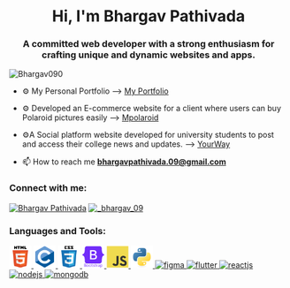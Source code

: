 <h1 align="center">Hi, I'm Bhargav Pathivada</h1>
<h3 align="center">A committed web developer with a strong enthusiasm for crafting unique and dynamic websites and apps.</h3>

<p align="left"> <img src="https://komarev.com/ghpvc/?username=Bhargav090&label=Profile%20views&color=0e75b6&style=flat" alt="Bhargav090" /> </p>

- ⚙️ My Personal Portfolio --> [My Portfolio](https://bhargavpportfolio.netlify.app/)

- ⚙️ Developed an E-commerce website for a client where users can buy Polaroid pictures easily --> [Mpolaroid](https://mpolaroid.online/)

- ⚙️A Social platform website developed for university students to post and access their college news and updates.  --> [YourWay](https://your1way.netlify.app/)

- 📫 How to reach me **bhargavpathivada.09@gmail.com**

<h3 align="left">Connect with me:</h3>
<p align="left">
<a href="https://linkedin.com/in/bhargav-pathivada-271182237" target="blank"><img align="center" src="https://raw.githubusercontent.com/rahuldkjain/github-profile-readme-generator/master/src/images/icons/Social/linked-in-alt.svg" alt="Bhargav Pathivada" height="30" width="40" /></a>
<a href="https://instagram.com/_bhargav_09" target="blank"><img align="center" src="https://raw.githubusercontent.com/rahuldkjain/github-profile-readme-generator/master/src/images/icons/Social/instagram.svg" alt="_bhargav_09" height="30" width="40" /></a>
</p>

<h3 align="left">Languages and Tools:</h3>
<p align="left"> 
<a href="https://www.w3.org/html/" target="_blank" rel="noreferrer"> 
<img src="https://raw.githubusercontent.com/devicons/devicon/master/icons/html5/html5-original-wordmark.svg" alt="html5" width="40" height="40"/> </a> 

 <a href="https://www.cprogramming.com/" target="_blank" rel="noreferrer">
 <img src="https://raw.githubusercontent.com/devicons/devicon/master/icons/c/c-original.svg" alt="c" width="40" height="40"/> </a> 

<a href="https://www.w3schools.com/css/" target="_blank" rel="noreferrer">
 <img src="https://raw.githubusercontent.com/devicons/devicon/master/icons/css3/css3-original-wordmark.svg" alt="css3" width="40" height="40"/> </a>
<a href="https://getbootstrap.com" target="_blank" rel="noreferrer">
 <img src="https://raw.githubusercontent.com/devicons/devicon/master/icons/bootstrap/bootstrap-plain-wordmark.svg" alt="bootstrap" width="40" height="40"/> 
</a>
<a href="https://developer.mozilla.org/en-US/docs/Web/JavaScript" target="_blank" rel="noreferrer">
 <img src="https://raw.githubusercontent.com/devicons/devicon/master/icons/javascript/javascript-original.svg" alt="javascript" width="40" height="40"/> </a> 
<a href="https://www.python.org" target="_blank" rel="noreferrer"> 

<img src="https://raw.githubusercontent.com/devicons/devicon/master/icons/python/python-original.svg" alt="python" width="40" height="40"/>
 </a>
 <a href="https://www.figma.com/" target="_blank" rel="noreferrer">
 <img src="https://www.vectorlogo.zone/logos/figma/figma-icon.svg" alt="figma" width="40" height="40"/> </a> 

<a href="https://flutter.dev" target="_blank" rel="noreferrer">
 <img src="https://www.vectorlogo.zone/logos/flutterio/flutterio-icon.svg" alt="flutter" width="40" height="40"/> </a>

 <a href="" target="_blank" rel="noreferrer">
 <img src="https://www.vectorlogo.zone/logos/reactjs/reactjs-icon.svg" alt="reactjs" width="40" height="40"/> </a>

 <a href="" target="_blank" rel="noreferrer">
 <img src="https://www.vectorlogo.zone/logos/nodejs/nodejs-horizontal.svg" alt="nodejs" width="40" height="40"/> </a>

 <a href="https://flutter.dev" target="_blank" rel="noreferrer">
 <img src="https://www.vectorlogo.zone/logos/mongodb/mongodb-icon.svg" alt="mongodb" width="40" height="40"/> </a>

 </p>

